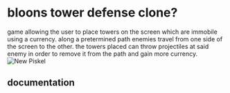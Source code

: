 # bloons tower defense clone?
game allowing the user to place towers on the screen which are immobile using a currency. along a pretermined path enemies travel from one side of the screen to the other. the towers placed can throw projectiles at said enemy in order to remove it from the path and gain more currency.
![New Piskel](https://user-images.githubusercontent.com/89152916/193299209-b75e2da5-83fc-4a58-92f0-a3cc9556d8e4.png)

## documentation
